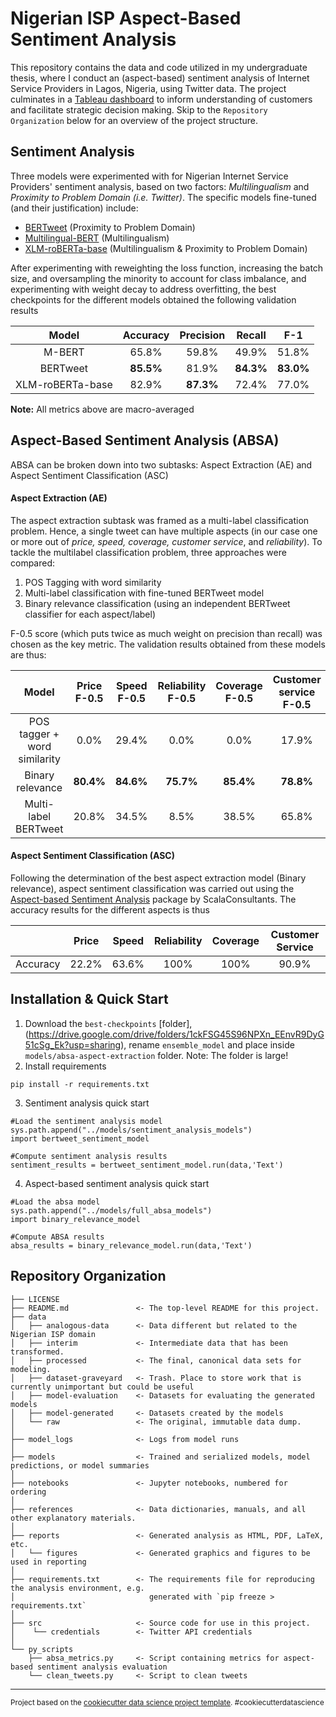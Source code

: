 Nigerian ISP Aspect-Based Sentiment Analysis
==============================
This repository contains the data and code utilized in my undergraduate thesis, where I conduct an (aspect-based) sentiment analysis of Internet Service Providers in Lagos, Nigeria, using Twitter data. The project culminates in a [Tableau dashboard](https://public.tableau.com/app/profile/korede.akande/viz/SpectranetDashboardV4/SpectranetMain) to inform understanding of customers and facilitate strategic decision making. Skip to the `Repository Organization` below for an overview of the project structure.

Sentiment Analysis
------------
Three models were experimented with for Nigerian Internet Service Providers' sentiment analysis, based on two factors: *Multilingualism* and *Proximity to Problem Domain (i.e. Twitter)*. The specific models fine-tuned (and their justification) include:
- [BERTweet](https://huggingface.co/finiteautomata/bertweet-base-sentiment-analysis) (Proximity to Problem Domain)
- [Multilingual-BERT](https://huggingface.co/bert-base-multilingual-cased) (Multilingualism)
- [XLM-roBERTa-base](https://huggingface.co/cardiffnlp/twitter-xlm-roberta-base-sentiment) (Multilingualism & Proximity to Problem Domain)

After experimenting with reweighting the loss function, increasing the batch size, and oversampling the minority to account for class imbalance, and experimenting with weight decay to address overfitting, the best checkpoints for the different models obtained the following validation results

|       Model      | Accuracy     | Precision | Recall |  F-1  |
|:----------------:|:------------:|:---------:|:------:|:-----:|
|      M-BERT      |   65.8%      |   59.8%   |  49.9% | 51.8% |
|     BERTweet     |   **85.5%**  |   81.9%   |  **84.3%** | **83.0%** |
| XLM-roBERTa-base |   82.9%      |   **87.3%**   |  72.4% | 77.0% |
**Note:** All metrics above are macro-averaged

Aspect-Based Sentiment Analysis (ABSA)
------------
ABSA can be broken down into two subtasks: Aspect Extraction (AE) and Aspect Sentiment Classification (ASC)

#### Aspect Extraction (AE)
The aspect extraction subtask was framed as a multi-label classification problem. Hence, a single tweet can have multiple aspects (in our case one or more out of *price, speed, coverage, customer service*, and *reliability*). To tackle the multilabel classification problem, three approaches were compared:

1. POS Tagging with word similarity 
2. Multi-label classification with fine-tuned BERTweet model
3. Binary relevance classification (using an independent BERTweet classifier for each aspect/label)

F-0.5 score (which puts twice as much weight on precision than recall) was chosen as the key metric. The validation results obtained from these models are thus:

|                        Model | Price F-0.5 | Speed F-0.5 | Reliability F-0.5 | Coverage F-0.5 | Customer service F-0.5 |
|:-----------------------------:|:------------:|:------------:|:------------------:|:---------------:|:-----------------------:|
| POS tagger + word similarity |        0.0% |       29.4% |              0.0% |           0.0% |                  17.9% |
|             Binary relevance |       **80.4%** |       **84.6%** |             **75.7%** |          **85.4%** |                  **78.8%** |
|         Multi-label BERTweet |       20.8% |       34.5% |              8.5% |          38.5% |                  65.8% |


#### Aspect Sentiment Classification (ASC)
Following the determination of the best aspect extraction model (Binary relevance), aspect sentiment classification was carried out using the [Aspect-based Sentiment Analysis](https://github.com/ScalaConsultants/Aspect-Based-Sentiment-Analysis) package by ScalaConsultants. The accuracy results for the different aspects is thus

|          | Price | Speed | Reliability | Coverage | Customer Service |
|:--------:|:-----:|:-----:|:-----------:|:--------:|:----------------:|
| Accuracy | 22.2% | 63.6% |     100%    |   100%   |       90.9%       |


Installation & Quick Start
------------
1. Download the `best-checkpoints` [folder], (https://drive.google.com/drive/folders/1ckFSG45S96NPXn_EEnvR9DyG51cSg_Ek?usp=sharing), rename `ensemble_model` and place inside `models/absa-aspect-extraction` folder. Note: The folder is large!
2. Install requirements

```
pip install -r requirements.txt
```
3. Sentiment analysis quick start

```
#Load the sentiment analysis model
sys.path.append("../models/sentiment_analysis_models")
import bertweet_sentiment_model

#Compute sentiment analysis results
sentiment_results = bertweet_sentiment_model.run(data,'Text')

```

4. Aspect-based sentiment analysis quick start

```
#Load the absa model
sys.path.append("../models/full_absa_models")
import binary_relevance_model

#Compute ABSA results
absa_results = binary_relevance_model.run(data,'Text')

```

Repository Organization
------------

    ├── LICENSE
    ├── README.md               <- The top-level README for this project.
    ├── data
    │   ├── analogous-data      <- Data different but related to the Nigerian ISP domain
    │   ├── interim             <- Intermediate data that has been transformed.
    │   ├── processed           <- The final, canonical data sets for modeling.
    │   ├── dataset-graveyard   <- Trash. Place to store work that is currently unimportant but could be useful
    │   ├── model-evaluation    <- Datasets for evaluating the generated models
    │   ├── model-generated     <- Datasets created by the models
    │   └── raw                 <- The original, immutable data dump.
    │
    ├── model_logs              <- Logs from model runs
    │
    ├── models                  <- Trained and serialized models, model predictions, or model summaries
    │
    ├── notebooks               <- Jupyter notebooks, numbered for ordering
    │
    ├── references              <- Data dictionaries, manuals, and all other explanatory materials.
    │
    ├── reports                 <- Generated analysis as HTML, PDF, LaTeX, etc.
    │   └── figures             <- Generated graphics and figures to be used in reporting
    │
    ├── requirements.txt        <- The requirements file for reproducing the analysis environment, e.g.
    │                              generated with `pip freeze > requirements.txt`
    │
    ├── src                     <- Source code for use in this project.
    │    └── credentials        <- Twitter API credentials
    │
    └── py_scripts
        ├── absa_metrics.py     <- Script containing metrics for aspect-based sentiment analysis evaluation
        └── clean_tweets.py     <- Script to clean tweets
        
--------



<p><small>Project based on the <a target="_blank" href="https://drivendata.github.io/cookiecutter-data-science/">cookiecutter data science project template</a>. #cookiecutterdatascience</small></p>
